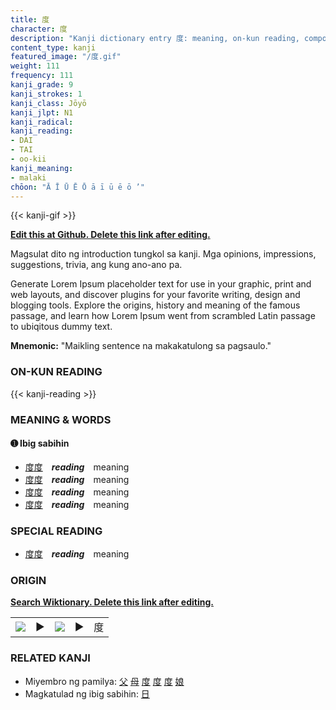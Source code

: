 ```yaml
---
title: 度
character: 度
description: "Kanji dictionary entry 度: meaning, on-kun reading, compounds, origin, related kanji"
content_type: kanji
featured_image: "/度.gif"
weight: 111
frequency: 111
kanji_grade: 9
kanji_strokes: 1
kanji_class: Jōyō
kanji_jlpt: N1
kanji_radical: 
kanji_reading: 
- DAI
- TAI
- oo-kii
kanji_meaning:
- malaki
chōon: "Ā Ī Ū Ē Ō ā ī ū ē ō ’"
---
```

[//]: # (Don't edit the line below. Kanji animated GIF code is automatically generated.)
{{< kanji-gif >}}

[//]: # (Edit below this line.)

**[Edit this at Github. Delete this link after editing.](https://github.com/tim0g/tim/tree/main/content/kanji/度/index.md)**

Magsulat dito ng introduction tungkol sa kanji. Mga opinions, impressions, suggestions, trivia, ang kung ano-ano pa.

Generate Lorem Ipsum placeholder text for use in your graphic, print and web layouts, and discover plugins for your favorite writing, design and blogging tools. Explore the origins, history and meaning of the famous passage, and learn how Lorem Ipsum went from scrambled Latin passage to ubiqitous dummy text.
 
**Mnemonic:** "Maikling sentence na makakatulong sa pagsaulo."

### ON-KUN READING

[//]: # (Don't edit the line below. ON-KUN READING code is automatically generated.)
{{< kanji-reading >}}

### MEANING & WORDS

#### ➊ **Ibig sabihin**
  - [度](../度)[度](../度)　***reading***　meaning
  - [度](../度)[度](../度)　***reading***　meaning
  - [度](../度)[度](../度)　***reading***　meaning
  - [度](../度)[度](../度)　***reading***　meaning

### SPECIAL READING
  - [度](../度)[度](../度)　***reading***　meaning

### ORIGIN

**[Search Wiktionary. Delete this link after editing.](https://wiktionary.org/wiki/度)**
<table class="kanji-table"><tr><td>
<img src="60px-度-bronze.svg.png">
</td><td>▶</td><td>
<img src="60px-度-oracle.svg.png">
</td><td>▶</td>
<td class="kanji-origin">度</td>
</tr></table>

### RELATED KANJI
- Miyembro ng pamilya: [父](../父) [母](../母) [度](../度) [度](../度) [度](../度) [娘](../娘)
- Magkatulad ng ibig sabihin: [日](../日)
